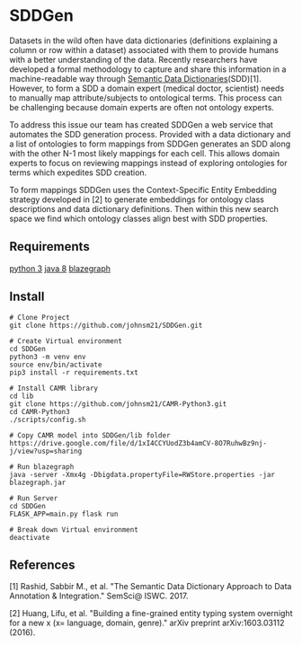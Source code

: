 # SDDGen
Datasets in the wild often have data dictionaries (definitions explaining a column or row within a dataset) associated with them to provide humans with a better understanding of the data. Recently researchers have developed a formal methodology to capture and share this information in a machine-readable way through [Semantic Data Dictionaries](https://tetherless-world.github.io/sdd/)(SDD)[1]. However, to form a SDD a domain expert (medical doctor, scientist) needs to manually map attribute/subjects to ontological terms. This process can be challenging because domain experts are often not ontology experts.

To address this issue our team has created SDDGen a web service that automates the SDD generation process. Provided with a data dictionary and a list of ontologies to form mappings from SDDGen generates an SDD along with the other N-1 most likely mappings for each cell. This allows domain experts to focus on reviewing mappings instead of exploring ontologies for terms which expedites SDD creation.

To form mappings SDDGen uses the Context-Specific Entity Embedding strategy developed in [2] to generate embeddings for ontology class descriptions and data dictionary definitions. Then within this new search space we find which ontology classes align best with SDD properties.

## Requirements
[python 3](https://www.python.org/download/releases/3.0/)
[java 8](https://www.oracle.com/technetwork/java/javase/downloads/jdk8-downloads-2133151.html)
[blazegraph](https://www.blazegraph.com/download/)

## Install
```
# Clone Project
git clone https://github.com/johnsm21/SDDGen.git

# Create Virtual environment
cd SDDGen
python3 -m venv env
source env/bin/activate
pip3 install -r requirements.txt

# Install CAMR library
cd lib
git clone https://github.com/johnsm21/CAMR-Python3.git
cd CAMR-Python3
./scripts/config.sh

# Copy CAMR model into SDDGen/lib folder
https://drive.google.com/file/d/1xI4CCYUodZ3b4amCV-8O7RuhwBz9nj-j/view?usp=sharing

# Run blazegraph
java -server -Xmx4g -Dbigdata.propertyFile=RWStore.properties -jar blazegraph.jar

# Run Server
cd SDDGen
FLASK_APP=main.py flask run

# Break down Virtual environment
deactivate
```
## References
[1] Rashid, Sabbir M., et al. "The Semantic Data Dictionary Approach to Data Annotation & Integration." SemSci@ ISWC. 2017.

[2] Huang, Lifu, et al. "Building a fine-grained entity typing system overnight for a new x (x= language, domain, genre)." arXiv preprint arXiv:1603.03112 (2016).
